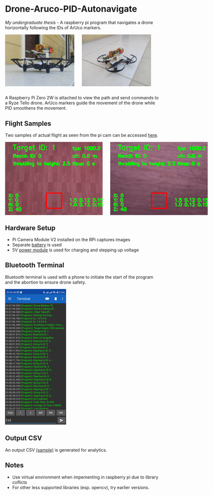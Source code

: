 # Drone-Aruco-PID-Autonavigate
*My undergraduate thesis* - A raspberry pi program that navigates a drone horizontally following the IDs of ArUco markers.

<div style="display: flex;">
  <img src="Documentations/SetupDrone1.jpg" alt="Att Img 1" style="width: 45%; margin-right: 5%;"/>
  <img src="Documentations/SetupDrone2.jpg" alt="Att Img 2" style="width: 45%;"/>
</div>

##  
A Raspberry Pi Zero 2W is attached to view the path and send commands to a Ryze Tello drone. ArUco markers guide the movement of the drone while PID smoothens the movement.

## Flight Samples
Two samples of actual flight as seen from the pi cam can be accessed [here](https://github.com/mangabaycjake/Drone-Aruco-PID-Autonavigate/tree/main/Documentations).

<div style="display: flex;">
  <img src="Documentations/output_video_19.725_0.0832.gif" alt="Fly Vid 1" style="width: 70%; margin-right: 5%;"/>
  <img src="Documentations/output_video_20.882_0.0832.gif" alt="Fly Vid 2" style="width: 70%;"/>
</div>

## Hardware Setup
- Pi Camera Module V2 installed on the RPi captures images
- Separate [battery](https://www.lazada.com.ph/products/i2667786599-s12702717118.html) is used
- 5V [power module](https://www.lazada.com.ph/products/i1309980104-s4775296337.html)
 is used for charging and stepping up voltage

## Bluetooth Terminal
Bluetooth terminal is used with a phone to initiate the start of the program and the abortion to ensure drone safety.

<img src="Documentations/Bluetooth.jpg" width=200></img>

## Output CSV
An output CSV [(sample)](Documentations/pos_20.882_0.0832.csv) is generated for analytics.

## Notes
- Use virtual environment when impementing in raspberry pi due to library coflicts
- For other less supported libraries (esp. opencv), try earlier versions. 

